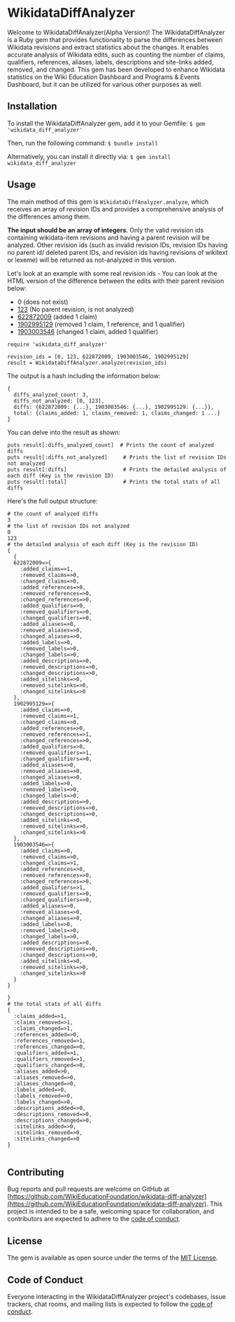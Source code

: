 # WikidataDiffAnalyzer

Welcome to WikidataDiffAnalyzer(Alpha Version)! The WikidataDiffAnalyzer is a Ruby gem that provides functionality to parse the differences between Wikidata revisions and extract statistics about the changes. It enables accurate analysis of Wikidata edits, such as counting the number of claims, qualifiers, references, aliases, labels, descriptions and site-links added, removed, and changed. This gem has been developed to enhance Wikidata statistics on the Wiki Education Dashboard and Programs & Events Dashboard, but it can be utilized for various other purposes as well.

## Installation

To install the WikidataDiffAnalyzer gem, add it to your Gemfile:
   ```$ gem 'wikidata_diff_analyzer'```

Then, run the following command:
    ```$ bundle install```

Alternatively, you can install it directly via:
```$ gem install wikidata_diff_analyzer```

## Usage
The main method of this gem is `WikidataDiffAnalyzer.analyze`, which receives an array of revision IDs and provides a comprehensive analysis of the differences among them.

**The input should be an array of integers**. Only the valid revision ids containing wikidata-item revisions and having a parent revision will be analyzed. Other revision ids (such as invalid revision IDs, revision IDs having no parent id/ deleted parent IDs, and revision ids having revisions of wikitext or lexeme) will be returned as not-analyzed in this version.

Let's look at an example with some real revision ids -
You can look at the HTML version of the difference between the edits with their parent revision below:
- 0 (does not exist)
- [123](https://www.wikidata.org/w/index.php?&diff=123) (No parent revision, is not analyzed)
- [622872009](https://www.wikidata.org/w/index.php?&diff=622872009) (added 1 claim)
- [1902995129](https://www.wikidata.org/w/index.php?&diff=1902995129) (removed 1 claim, 1 reference, and 1 qualifier)
- [1903003546](https://www.wikidata.org/w/index.php?&diff=1903003546) (changed 1 claim, added 1 qualifier)

```
require 'wikidata_diff_analyzer'

revision_ids = [0, 123, 622872009, 1903003546, 1902995129]
result = WikidataDiffAnalyzer.analyze(revision_ids)

```


The output is a hash including the information below:

```
{
  diffs_analyzed_count: 3,
  diffs_not_analyzed: [0, 123],
  diffs: {622872009: {...}, 1903003546: {...}, 1902995129: {...}},
  total: {claims_added: 1, claims_removed: 1, claims_changed: 1 ...}
}

```
You can delve into the result as shown:

```
puts result[:diffs_analyzed_count]  # Prints the count of analyzed diffs
puts result[:diffs_not_analyzed]     # Prints the list of revision IDs not analyzed
puts result[:diffs]                  # Prints the detailed analysis of each diff (Key is the revision ID)
puts result[:total]                  # Prints the total stats of all diffs

```
Here's the full output structure:
```
# the count of analyzed diffs
3
# the list of revision IDs not analyzed
0
123
# the detailed analysis of each diff (Key is the revision ID)
{
  {
  622872009=>{
    :added_claims=>1,
    :removed_claims=>0,
    :changed_claims=>0,
    :added_references=>0,
    :removed_references=>0,
    :changed_references=>0,
    :added_qualifiers=>0,
    :removed_qualifiers=>0,
    :changed_qualifiers=>0,
    :added_aliases=>0,
    :removed_aliases=>0,
    :changed_aliases=>0,
    :added_labels=>0,
    :removed_labels=>0,
    :changed_labels=>0,
    :added_descriptions=>0,
    :removed_descriptions=>0,
    :changed_descriptions=>0,
    :added_sitelinks=>0,
    :removed_sitelinks=>0,
    :changed_sitelinks=>0
  },
  1902995129=>{
    :added_claims=>0,
    :removed_claims=>1,
    :changed_claims=>0,
    :added_references=>0,
    :removed_references=>1,
    :changed_references=>0,
    :added_qualifiers=>0,
    :removed_qualifiers=>1,
    :changed_qualifiers=>0,
    :added_aliases=>0,
    :removed_aliases=>0,
    :changed_aliases=>0,
    :added_labels=>0,
    :removed_labels=>0,
    :changed_labels=>0,
    :added_descriptions=>0,
    :removed_descriptions=>0,
    :changed_descriptions=>0,
    :added_sitelinks=>0,
    :removed_sitelinks=>0,
    :changed_sitelinks=>0
  },
  1903003546=>{
    :added_claims=>0,
    :removed_claims=>0,
    :changed_claims=>1,
    :added_references=>0,
    :removed_references=>0,
    :changed_references=>0,
    :added_qualifiers=>1,
    :removed_qualifiers=>0,
    :changed_qualifiers=>0,
    :added_aliases=>0,
    :removed_aliases=>0,
    :changed_aliases=>0,
    :added_labels=>0,
    :removed_labels=>0,
    :changed_labels=>0,
    :added_descriptions=>0,
    :removed_descriptions=>0,
    :changed_descriptions=>0,
    :added_sitelinks=>0,
    :removed_sitelinks=>0,
    :changed_sitelinks=>0
  }
}

}
# the total stats of all diffs
{
  :claims_added=>1,
  :claims_removed=>1,
  :claims_changed=>1,
  :references_added=>0,
  :references_removed=>1,
  :references_changed=>0,
  :qualifiers_added=>1,
  :qualifiers_removed=>1,
  :qualifiers_changed=>0,
  :aliases_added=>0,
  :aliases_removed=>0,
  :aliases_changed=>0,
  :labels_added=>0,
  :labels_removed=>0,
  :labels_changed=>0,
  :descriptions_added=>0,
  :descriptions_removed=>0,
  :descriptions_changed=>0,
  :sitelinks_added=>0,
  :sitelinks_removed=>0,
  :sitelinks_changed=>0
}


```



## Contributing

Bug reports and pull requests are welcome on GitHub at [https://github.com/WikiEducationFoundation/wikidata-diff-analyzer](https://github.com/WikiEducationFoundation/wikidata-diff-analyzer). This project is intended to be a safe, welcoming space for collaboration, and contributors are expected to adhere to the [code of conduct](https://github.com/WikiEducationFoundation/wikidata-diff-analyzer/blob/master/CODE_OF_CONDUCT.md).

## License

The gem is available as open source under the terms of the [MIT License](https://opensource.org/licenses/MIT).

## Code of Conduct

Everyone interacting in the WikidataDiffAnalyzer project's codebases, issue trackers, chat rooms, and mailing lists is expected to follow the [code of conduct](https://github.com/WikiEducationFoundation/wikidata-diff-analyzer/blob/master/CODE_OF_CONDUCT.md).
